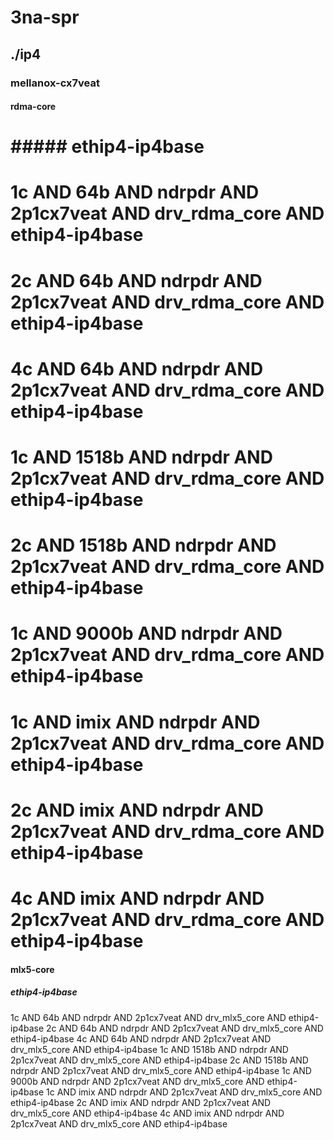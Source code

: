 # 3na-spr
## ./ip4
### mellanox-cx7veat
#### rdma-core
# ##### ethip4-ip4base
# 1c AND 64b AND ndrpdr AND 2p1cx7veat AND drv_rdma_core AND ethip4-ip4base
# 2c AND 64b AND ndrpdr AND 2p1cx7veat AND drv_rdma_core AND ethip4-ip4base
# 4c AND 64b AND ndrpdr AND 2p1cx7veat AND drv_rdma_core AND ethip4-ip4base
# 1c AND 1518b AND ndrpdr AND 2p1cx7veat AND drv_rdma_core AND ethip4-ip4base
# 2c AND 1518b AND ndrpdr AND 2p1cx7veat AND drv_rdma_core AND ethip4-ip4base
# 1c AND 9000b AND ndrpdr AND 2p1cx7veat AND drv_rdma_core AND ethip4-ip4base
# 1c AND imix AND ndrpdr AND 2p1cx7veat AND drv_rdma_core AND ethip4-ip4base
# 2c AND imix AND ndrpdr AND 2p1cx7veat AND drv_rdma_core AND ethip4-ip4base
# 4c AND imix AND ndrpdr AND 2p1cx7veat AND drv_rdma_core AND ethip4-ip4base
#### mlx5-core
##### ethip4-ip4base
1c AND 64b AND ndrpdr AND 2p1cx7veat AND drv_mlx5_core AND ethip4-ip4base
2c AND 64b AND ndrpdr AND 2p1cx7veat AND drv_mlx5_core AND ethip4-ip4base
4c AND 64b AND ndrpdr AND 2p1cx7veat AND drv_mlx5_core AND ethip4-ip4base
1c AND 1518b AND ndrpdr AND 2p1cx7veat AND drv_mlx5_core AND ethip4-ip4base
2c AND 1518b AND ndrpdr AND 2p1cx7veat AND drv_mlx5_core AND ethip4-ip4base
1c AND 9000b AND ndrpdr AND 2p1cx7veat AND drv_mlx5_core AND ethip4-ip4base
1c AND imix AND ndrpdr AND 2p1cx7veat AND drv_mlx5_core AND ethip4-ip4base
2c AND imix AND ndrpdr AND 2p1cx7veat AND drv_mlx5_core AND ethip4-ip4base
4c AND imix AND ndrpdr AND 2p1cx7veat AND drv_mlx5_core AND ethip4-ip4base